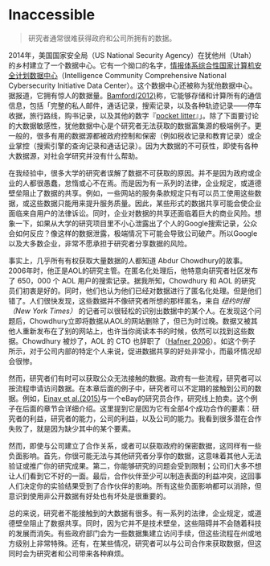 # Inaccessible
> 研究者通常很难获得政府和公司所拥有的数据。

2014年，美国国家安全局（US National Security Agency）在犹他州（Utah）的乡村建立了一个数据中心。它有一个拗口的名字，[情报体系综合性国家计算机安全计划数据中心](https://zh.wikipedia.org/wiki/%E7%8A%B9%E4%BB%96%E6%95%B0%E6%8D%AE%E4%B8%AD%E5%BF%83)（Intelligence Community Comprehensive National Cybersecurity Initiative Data Center）。这个数据中心还被称为犹他数据中心。据报道，它拥有惊人的数据量。[Bamford(2012)](https://www.wired.com/2012/03/ff_nsadatacenter/all/1/)称，它能够存储和计算所有的通信信息，包括「完整的私人邮件，通话记录，搜索记录，以及各种轨迹记录——停车收据，旅行路线，购书记录，以及其他的数字『[pocket litter](https://en.wikipedia.org/wiki/Pocket_litter)』」。除了下面要讨论的大数据敏感性，犹他数据中心是个研究者无法获取的数据富集源的极端例子。更一般的，很多有用的数据源都被政府控制和保密（例如税收记录和教育记录）或企业掌控（搜索引擎的查询记录和通话记录）。因为大数据的不可获性，即使有各种大数据源，对社会学研究并没有什么帮助。

在我经验中，很多大学的研究者误解了数据不可获取的原因。并不是因为政府或企业的人都很愚蠢，怠惰或心不在焉。而是因为有一系列的法律，企业规定，或道德壁垒阻止了数据的共享。例如，一些网站的服务条款规定只有可以员工使用这些数据，或这些数据只能用来提升服务质量。因此，某些形式的数据共享可能会使企业面临来自用户的法律诉讼。同时，企业对数据的共享还面临着巨大的商业风险。想象一下，如果从大学的研究项目里不小心泄露出了个人的Google搜索记录，公众会如何反应？像这样的数据泄露，极端情况下可能会导致公司破产。所以Google以及大多数企业，非常不愿承担于研究者分享数据的风险。

事实上，几乎所有有权获取大量数据的人都知道 Abdur Chowdhury的故事。2006年时，他正是AOL的研究主管。在匿名化处理后，他特意向研究者社区发布了 650，000 个 AOL 用户的搜索记录。据我所知，Chowdhury 和 AOL 的研究员们初衷是好的。同时，他们也认为他们已经对数据进行了匿名化处理。但是他们错了。人们很快发现，这些数据并不像研究者所想的那样匿名，来自 *纽约时报（New York Times）* 的记者可以很轻松的识别出数据中的某个人。在发现这个问题后，Chowdhury立即将数据从AOL的网站删除了，但已为时过晚。数据又被其他人重新发布在了别的网站上，也许当你阅读本书的时候，依然可以找到这些数据。Chowdhury 被炒了，AOL 的 CTO 也辞职了（[Hafner 2006](http://www.nytimes.com/2006/08/23/technology/23search.html)）。如这个例子所示，对于公司内部的特定个人来说，促进数据共享的好处非常小，而最坏情况却会很惨。

然而，研究者们有时可以获取公众无法接触的数据。政府有一些流程，研究者可以按流程申请访问数据。在本章后面的例子中，研究者可以不定期的接触到公司的数据。例如，[Einav et al.(2015)](https://doi.org/10.1257/mic.20130046)与一个eBay的研究员合作，研究线上拍卖。这个例子在后面的章节会详细介绍。这里提到它是因为它有全部4个成功合作的要素：研究者的利益，研究者的能力，公司的利益，以及公司的能力。我看到很多潜在合作失败了，就是因为缺少其中的某个要素。

然而，即使与公司建立了合作关系，或者可以获取政府的保密数据，这同样有一些负面影响。首先，你很可能无法与其他研究者分享你的数据，这意味着其他人无法验证或推广你的研究成果。第二，你能够研究的问题会受到限制；公司们大多不想让人们看到它不好的一面。最后，合作伙伴至少可以制造表面的利益冲突，这回事人们决定你的实验结果受到了合作伙伴的影响。所有这些负面影响都可以消除，但意识到使用非公开数据有好处也有坏处是很重要的。

总的来说，研究者不能接触到的大数据有很多。有一系列的法律，企业规定，或道德壁垒阻止了数据共享。同时，因为它并不是技术壁垒，这些阻碍并不会随着科技的发展而消失。有些政府部门会为一些数据集建立访问手续，但这些流程在州或地方级别上非常特殊。还有，在某些情况，研究者可以与公司合作来获取数据，但这同时会为研究者和公司带来各种麻烦。
